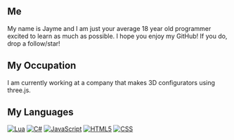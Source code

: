 ## Me
My name is Jayme and I am just your average 18 year old programmer excited to learn as much as possible. I hope you enjoy my GitHub! If you do, drop a follow/star!

## My Occupation
I am currently working at a company that makes 3D configurators using three.js.

## My Languages
[![Lua](https://img.shields.io/badge/lua-%232C2D72.svg?style=for-the-badge&logo=lua&logoColor=white)](https://bit.ly/Lua-JaymeFM)
[![C#](https://img.shields.io/badge/c%23-%23239120.svg?style=for-the-badge&logo=c-sharp&logoColor=white)](https://bit.ly/3Ie3NWJ)
[![JavaScript](https://img.shields.io/badge/javascript-%23323330.svg?style=for-the-badge&logo=javascript&logoColor=%23F7DF1E)](https://bit.ly/JavaScript-JaymeFM)
[![HTML5](https://img.shields.io/badge/html5-%23E34F26.svg?style=for-the-badge&logo=html5&logoColor=white)](http://bit.ly/3RNumW6)
[![CSS](https://img.shields.io/badge/css3-%231572B6.svg?style=for-the-badge&logo=css3&logoColor=whit)](http://bit.ly/3K0NKgm)
